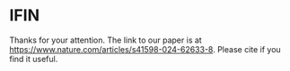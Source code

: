 # IFIN
Thanks for your attention.  The link to our paper is at https://www.nature.com/articles/s41598-024-62633-8.
Please cite if you find it useful.
